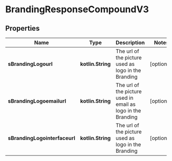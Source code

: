 
# BrandingResponseCompoundV3

## Properties
| Name | Type | Description | Notes |
| ------------ | ------------- | ------------- | ------------- |
| **sBrandingLogourl** | **kotlin.String** | The url of the picture used as logo in the Branding |  [optional] |
| **sBrandingLogoemailurl** | **kotlin.String** | The url of the picture used in email as logo in the Branding |  [optional] |
| **sBrandingLogointerfaceurl** | **kotlin.String** | The url of the picture used as logo in the Branding |  [optional] |



